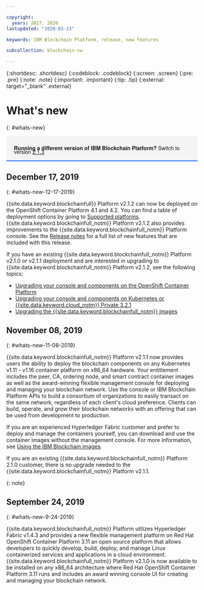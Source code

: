 ```yaml
---

copyright:
  years: 2017, 2020
lastupdated: "2020-03-23"

keywords: IBM Blockchain Platform, release, new features

subcollection: blockchain-sw

---
```


{:shortdesc: .shortdesc}
{:codeblock: .codeblock}
{:screen: .screen}
{:pre: .pre}
{:note: .note}
{:important: .important}
{:tip: .tip}
{:external: target="_blank" .external}

# What's new
{: #whats-new}

<div style="background-color: #f4f4f4; padding-left: 20px; border-bottom: 2px solid #0f62fe; padding-top: 12px; padding-bottom: 4px; margin-bottom: 16px; font-family: 'IBM Plex Sans', 'Helvetica Neue', Arial, sans-serif;">
  <p style="line-height: 10px;">
    <strong>Running a different version of IBM Blockchain Platform?</strong> Switch to version
    <a href="https://cloud.ibm.com/docs/blockchain-sw-213?topic=blockchain-sw-213-whats-new">2.1.3</a>
    </p>
</div>

## December 17, 2019
{: #whats-new-12-17-2019}

{{site.data.keyword.blockchainfull}} Platform v2.1.2 can now be deployed on the OpenShift Container Platform 4.1 and 4.2. You can find a table of deployment options by going to [Supported platforms](/docs/blockchain-sw?topic=blockchain-sw-console-ocp-about#console-ocp-about-prerequisites). {{site.data.keyword.blockchainfull_notm}} Platform v2.1.2 also provides improvements to the {{site.data.keyword.blockchainfull_notm}} Platform console. See the [Release notes](/docs/blockchain-sw?topic=blockchain-sw-release-notes-saas-20#12-17-2019) for a full list of new features that are included with this release.

If you have an existing {{site.data.keyword.blockchainfull_notm}} Platform v2.1.0 or v2.1.1 deployment and are interested in upgrading to {{site.data.keyword.blockchainfull_notm}} Platform v2.1.2, see the following topics:
- [Upgrading your console and components on the OpenShift Container Platform](/docs/blockchain-sw?topic=blockchain-sw-upgrade-ocp)
- [Upgrading your console and components on Kubernetes or {{site.data.keyword.cloud_notm}} Private 3.2.1](/docs/blockchain-sw?topic=blockchain-sw-upgrade-k8)
- [Upgrading the {{site.data.keyword.blockchainfull_notm}} images](/docs/blockchain-sw?topic=blockchain-sw-blockchain-images#blockchain-images-upgrade)


## November 08, 2019
{: #whats-new-11-08-2019}


{{site.data.keyword.blockchainfull_notm}} Platform v2.1.1 now provides users the ability to deploy the blockchain components on any Kubernetes v1.11 - v1.16 container platform on x86_64 hardware. Your entitlement includes the peer, CA, ordering node, and smart contract container images as well as the award-winning flexible management console for deploying and managing your blockchain network. Use the console or IBM Blockchain Platform APIs to build a consortium of organizations to easily transact on the same network, regardless of each client's cloud preference. Clients can build, operate, and grow their blockchain networks with an offering that can be used from development to production.

If you are an experienced Hyperledger Fabric customer and prefer to deploy and manage the containers yourself, you can download and use the container images without the management console. For more information, see [Using the IBM Blockchain images](/docs/blockchain-sw?topic=blockchain-sw-blockchain-images).

If you are an existing {{site.data.keyword.blockchainfull_notm}} Platform 2.1.0 customer, there is no upgrade needed to the {{site.data.keyword.blockchainfull_notm}} Platform v2.1.1.

{: note}


## September 24, 2019
{: #whats-new-9-24-2019}

{{site.data.keyword.blockchainfull_notm}} Platform utilizes Hyperledger Fabric v1.4.3 and provides a new flexible management platform on Red Hat OpenShift Container Platform 3.11 an open source platform that allows developers to quickly develop, build, deploy, and manage Linux containerized services and applications in a cloud environment. {{site.data.keyword.blockchainfull_notm}} Platform v2.1.0 is now available to be installed on any x86_64 architecture where Red Hat OpenShift Container Platform 3.11 runs and includes an award winning console UI for creating and managing your blockchain network.
